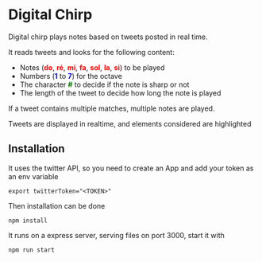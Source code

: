# Digital Chirp
<p>Digital chirp plays notes based on tweets posted in real time.</p>
<p>It reads tweets and looks for the following content:</p>
<ul>
    <li>Notes (<span style='color: red; font-weight: bold'>do</span>, <span style='color: red; font-weight: bold'>ré</span>, <span style='color: red; font-weight: bold'>mi</span>, <span style='color: red; font-weight: bold'>fa</span>, <span style='color: red; font-weight: bold'>sol</span>, <span style='color: red; font-weight: bold'>la</span>, <span style='color: red; font-weight: bold'>si</span>) to be played</li>
    <li>Numbers (<span style='color: blue; font-weight: bold'>1</span> to <span style='color: blue; font-weight: bold'>7</span>) for the octave</li>
    <li>The character <span style='color: green; font-weight: bold'>#</span> to decide if the note is sharp or not</li>
    <li>The length of the tweet to decide how long the note is played</li>
</ul>
<p> If a tweet contains multiple matches, multiple notes are played.</p>
<p>Tweets are displayed in realtime, and elements considered are highlighted</p>

## Installation
It uses the twitter API, so you need to create an App and add your token as an env variable

```
export twitterToken="<TOKEN>"
```

Then installation can be done

```
npm install
```

It runs on a express server, serving files on port 3000, start it with

```
npm run start
```
